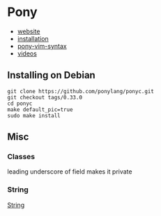 # Pony

  * [website]( https://www.ponylang.io/)
  * [installation](https://github.com/ponylang/ponyc/blob/master/README.md#installation)
  * [pony-vim-syntax](https://github.com/dleonard0/pony-vim-syntax)
  * [videos](https://www.youtube.com/playlist?list=PLfHYba8zC7hQmDRUcYfJolL2WpUFO8XWC)


## Installing on Debian

```
git clone https://github.com/ponylang/ponyc.git
git checkout tags/0.33.0
cd ponyc
make default_pic=true
sudo make install
```


## Misc

### Classes

  leading underscore of field makes it private

### String

[String](https://stdlib.ponylang.io/builtin-String/)


